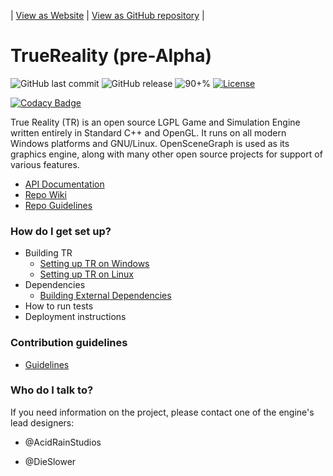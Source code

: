 | [View as Website](https://acidrainstudios.github.io/TrueReality/) |  [View as GitHub repository](https://github.com/acidrainstudios/TrueReality) |

# TrueReality (pre-Alpha)

![GitHub last commit](https://img.shields.io/github/last-commit/acidrainstudios/truereality.svg?style=for-the-badge)
![GitHub release](https://img.shields.io/github/release/acidrainstudios/truereality.svg?style=for-the-badge)
![90+%](https://img.shields.io/github/languages/top/acidrainstudios/truereality.svg?style=for-the-badge&colorB=green)
[![License](https://img.shields.io/github/license/acidrainstudios/truereality.svg?style=for-the-badge)](https://github.com/acidrainstudios/TrueReality/blob/master/LICENSE)

[![Codacy Badge](https://img.shields.io/codacy/grade/51e08e081cd7479abc700a9bd9992407?style=for-the-badge)](https://www.codacy.com/gh/acidrainstudios/TrueReality/dashboard?utm_source=github.com&amp;utm_medium=referral&amp;utm_content=acidrainstudios/TrueReality&amp;utm_campaign=Badge_Grade;style=for-the-badge)


True Reality (TR) is an open source LGPL Game and Simulation Engine written entirely in Standard C++ and OpenGL. It runs on all modern Windows platforms and GNU/Linux. OpenSceneGraph is used as its graphics engine, along with many other open source projects for support of various features.

* [API Documentation](https://codedocs.xyz/acidrainstudios/TrueReality)
* [Repo Wiki](https://github.com/acidrainstudios/TrueReality/wiki)
* [Repo Guidelines](https://github.com/acidrainstudios/TrueReality/wiki/Repository-Guidelines)

### How do I get set up? ###
* Building TR
  * [Setting up TR on Windows](https://github.com/acidrainstudios/TrueReality/wiki/Setting-up-TR-on-Windows)
  * [Setting up TR on Linux](https://github.com/acidrainstudios/TrueReality/wiki/Setting-up-TR-on-Linux)
* Dependencies
  * [Building External Dependencies](https://github.com/acidrainstudios/TrueReality/wiki/Building-External-Dependencies)
* How to run tests
* Deployment instructions

### Contribution guidelines ###
* [Guidelines](https://github.com/acidrainstudios/TrueReality/blob/master/CONTRIBUTING.md)

### Who do I talk to? ###

If you need information on the project, please contact one of the engine's lead designers:

* @AcidRainStudios

* @DieSlower 
